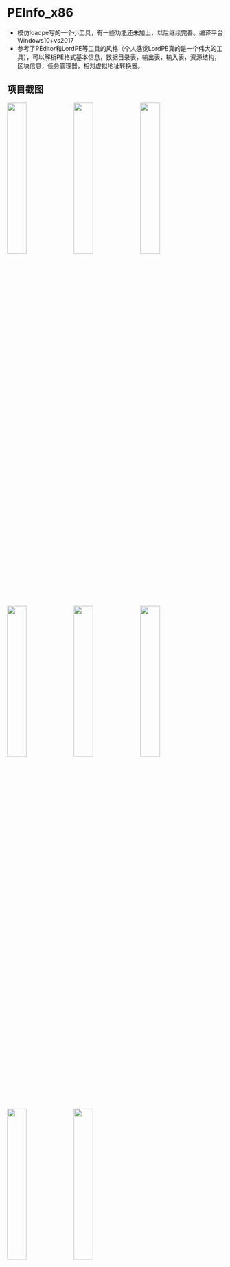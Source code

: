 # PEInfo_x86

- 模仿loadpe写的一个小工具，有一些功能还未加上，以后继续完善。编译平台Windows10+vs2017
- 参考了PEditor和LordPE等工具的风格（个人感觉LordPE真的是一个伟大的工具），可以解析PE格式基本信息，数据目录表，输出表，输入表，资源结构，区块信息，任务管理器，相对虚拟地址转换器。

## 项目截图
<img src="https://github.com/Jim28520/PEInfo_x86/raw/master/screenshots/1.jpg" width="30%">
<img src="https://github.com/Jim28520/PEInfo_x86/raw/master/screenshots/2.jpg" width="30%">
<img src="https://github.com/Jim28520/PEInfo_x86/raw/master/screenshots/3.jpg" width="30%">
<img src="https://github.com/Jim28520/PEInfo_x86/raw/master/screenshots/4.jpg" width="30%">
<img src="https://github.com/Jim28520/PEInfo_x86/raw/master/screenshots/5.jpg" width="30%">
<img src="https://github.com/Jim28520/PEInfo_x86/raw/master/screenshots/6.jpg" width="30%">
<img src="https://github.com/Jim28520/PEInfo_x86/raw/master/screenshots/7.jpg" width="30%">
<img src="https://github.com/Jim28520/PEInfo_x86/raw/master/screenshots/8.jpg" width="30%">